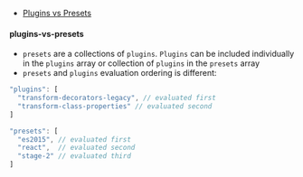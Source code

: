 * [Plugins vs Presets](#plugins-vs-presets)

#### plugins-vs-presets
* `presets` are a collections of `plugins`. `Plugins` can be included individually in the `plugins` array or collection of `plugins` in the `presets` array
* `presets` and `plugins` evaluation ordering is different:
```js
"plugins": [
  "transform-decorators-legacy", // evaluated first
  "transform-class-properties" // evaluated second
]

"presets": [
  "es2015", // evaluated first
  "react",  // evaluated second
  "stage-2" // evaluated third
]
```






